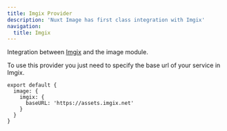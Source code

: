 ```yaml
---
title: Imgix Provider
description: 'Nuxt Image has first class integration with Imgix'
navigation:
  title: Imgix
---
```


Integration between [Imgix](https://docs.imgix.com/) and the image module.

To use this provider you just need to specify the base url of your service in Imgix.

```js{}[nuxt.config.js]
export default {
  image: {
    imgix: {
      baseURL: 'https://assets.imgix.net'
    }
  }
}
```
